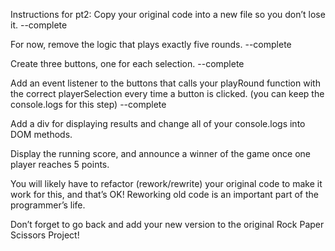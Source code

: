 Instructions for pt2:
Copy your original code into a new file so you don’t lose it. --complete

For now, remove the logic that plays exactly five rounds. --complete

Create three buttons, one for each selection. --complete

Add an event listener to the buttons that calls your playRound function with the correct playerSelection every time a button is clicked. (you can keep the console.logs for this step) --complete

Add a div for displaying results and change all of your console.logs into DOM methods.

Display the running score, and announce a winner of the game once one player reaches 5 points.

You will likely have to refactor (rework/rewrite) your original code to make it work for this, and that’s OK! Reworking old code is an important part of the programmer’s life.

Don’t forget to go back and add your new version to the original Rock Paper Scissors Project!
